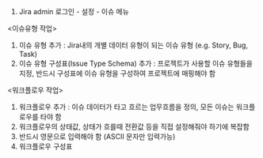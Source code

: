 1. Jira admin 로그인 - 설정 - 이슈 메뉴

<이슈유형 작업>
1. 이슈 유형 추가 : Jira내의 개별 데이터 유형이 되는 이슈 유형 (e.g. Story, Bug, Task)
2. 이슈 유형 구성표(Issue Type Schema) 추가 : 프로젝트가 사용할 이슈 유형들을 지정, 반드시 구성표에 이슈 유형을 구성하여 프로젝트에 매핑해야 함

<워크플로우 작업>
1. 워크플로우 추가 : 이슈 데이터가 타고 흐르는 업무흐름을 정의, 모든 이슈는 워크플로우를 타야 함
2. 워크플로우의 상태값, 상태가 흐를때 전환값 등을 직접 설정해줘야 하기에 복잡함
3. 반드시 영문으로 입력해야 함 (ASCII 문자만 입력가능)
4. 워크플로우 구성표